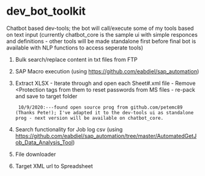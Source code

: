 # dev_bot_toolkit
Chatbot based dev-tools; the bot will call/execute some of my tools based on text input (currently chatbot_core is the sample ui with simple responces and definitions - other tools will be made standalone first before final bot is available with NLP functions to access seperate tools)
 <Planned tools>
 1. Bulk search/replace content in txt files from FTP
 2. SAP Macro execution (using https://github.com/eabdiel/sap_automation)
 3. Extract XLSX - Iterate through and open each Sheet#.xml file - Remove <Protection tags from them to reset passwords from MS files - re-pack and save to target folder
         
         10/9/2020:---found open source prog from github.com/petemc89 (Thanks Pete!); I've adapted it to the dev-tools ui as standalone prog - next version will be available on chatbot_core.
         
 4. Search functionality for Job log csv (using https://github.com/eabdiel/sap_automation/tree/master/AutomatedGetJob_Data_Analysis_Tool)
 5. File downloader
 6. Target XML url to Spreadsheet
